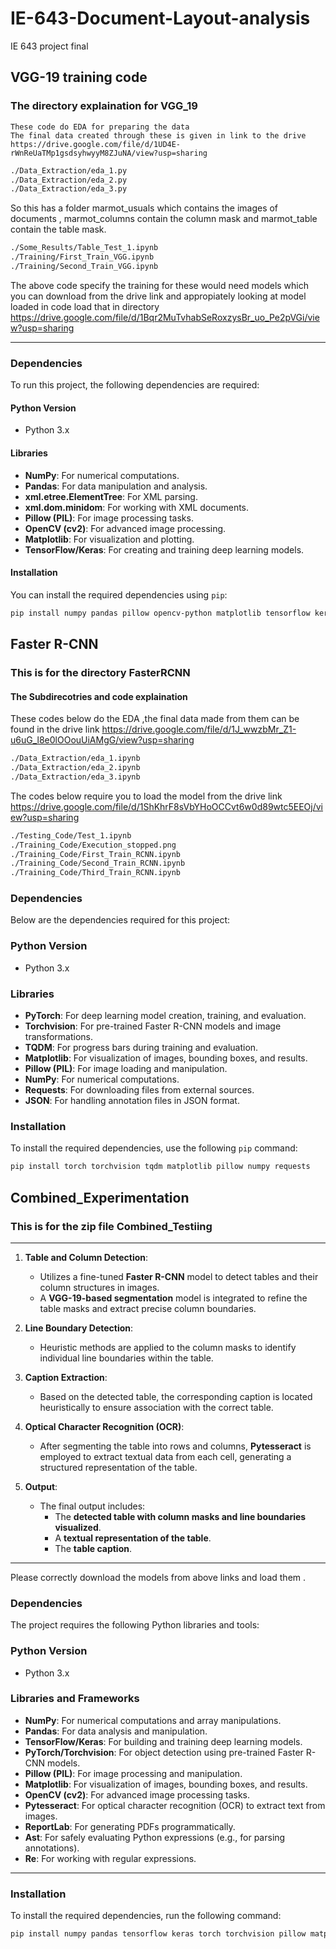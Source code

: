 # IE-643-Document-Layout-analysis
IE 643 project final
## VGG-19 training code
### The directory explaination for VGG_19
```text
These code do EDA for preparing the data 
The final data created through these is given in link to the drive
https://drive.google.com/file/d/1UD4E-rWnReUaTMp1gsdsyhwyyM8ZJuNA/view?usp=sharing 
```
```bash
./Data_Extraction/eda_1.py
./Data_Extraction/eda_2.py
./Data_Extraction/eda_3.py
```
So this has a folder marmot_usuals which contains the images of documents , marmot_columns contain the column mask and marmot_table contain the table mask.

 ```bash
./Some_Results/Table_Test_1.ipynb
./Training/First_Train_VGG.ipynb
./Training/Second_Train_VGG.ipynb
```
The above code specify the training for these would need models which you can download from the drive link and appropiately looking at model loaded in code load that in directory 
https://drive.google.com/file/d/1Bqr2MuTvhabSeRoxzysBr_uo_Pe2pVGi/view?usp=sharing

---

### Dependencies

To run this project, the following dependencies are required:

#### Python Version
- Python 3.x

#### Libraries
- **NumPy**: For numerical computations.
- **Pandas**: For data manipulation and analysis.
- **xml.etree.ElementTree**: For XML parsing.
- **xml.dom.minidom**: For working with XML documents.
- **Pillow (PIL)**: For image processing tasks.
- **OpenCV (cv2)**: For advanced image processing.
- **Matplotlib**: For visualization and plotting.
- **TensorFlow/Keras**: For creating and training deep learning models.

#### Installation
You can install the required dependencies using `pip`:

```bash
pip install numpy pandas pillow opencv-python matplotlib tensorflow keras
```

## Faster R-CNN 

### This is for the directory FasterRCNN

#### The Subdirecotries and code explaination
These codes below do the EDA ,the final data made from them can be found in the drive link  https://drive.google.com/file/d/1J_wwzbMr_Z1-u6uG_l8e0lOOouUiAMgG/view?usp=sharing 
```bash
./Data_Extraction/eda_1.ipynb
./Data_Extraction/eda_2.ipynb
./Data_Extraction/eda_3.ipynb
```
The codes below require you to load the model from the drive link https://drive.google.com/file/d/1ShKhrF8sVbYHoOCCvt6w0d89wtc5EEOj/view?usp=sharing
```bash 
./Testing_Code/Test_1.ipynb
./Training_Code/Execution_stopped.png
./Training_Code/First_Train_RCNN.ipynb
./Training_Code/Second_Train_RCNN.ipynb
./Training_Code/Third_Train_RCNN.ipynb
```

### Dependencies

Below are the dependencies required for this project:

### Python Version
- Python 3.x

### Libraries
- **PyTorch**: For deep learning model creation, training, and evaluation.
- **Torchvision**: For pre-trained Faster R-CNN models and image transformations.
- **TQDM**: For progress bars during training and evaluation.
- **Matplotlib**: For visualization of images, bounding boxes, and results.
- **Pillow (PIL)**: For image loading and manipulation.
- **NumPy**: For numerical computations.
- **Requests**: For downloading files from external sources.
- **JSON**: For handling annotation files in JSON format.

### Installation
To install the required dependencies, use the following `pip` command:

```bash
pip install torch torchvision tqdm matplotlib pillow numpy requests
```

## Combined_Experimentation

### This is for the zip file Combined_Testiing

---

1. **Table and Column Detection**:
   - Utilizes a fine-tuned **Faster R-CNN** model to detect tables and their column structures in images.
   - A **VGG-19-based segmentation** model is integrated to refine the table masks and extract precise column boundaries.

2. **Line Boundary Detection**:
   - Heuristic methods are applied to the column masks to identify individual line boundaries within the table.

3. **Caption Extraction**:
   - Based on the detected table, the corresponding caption is located heuristically to ensure association with the correct table.

4. **Optical Character Recognition (OCR)**:
   - After segmenting the table into rows and columns, **Pytesseract** is employed to extract textual data from each cell, generating a structured representation of the table.

5. **Output**:
   - The final output includes:
     - The **detected table with column masks and line boundaries visualized**.
     - A **textual representation of the table**.
     - The **table caption**.

---

Please correctly download the models from above links and load them .

### Dependencies

The project requires the following Python libraries and tools:

### Python Version
- Python 3.x

### Libraries and Frameworks
- **NumPy**: For numerical computations and array manipulations.
- **Pandas**: For data analysis and manipulation.
- **TensorFlow/Keras**: For building and training deep learning models.
- **PyTorch/Torchvision**: For object detection using pre-trained Faster R-CNN models.
- **Pillow (PIL)**: For image processing and manipulation.
- **Matplotlib**: For visualization of images, bounding boxes, and results.
- **OpenCV (cv2)**: For advanced image processing tasks.
- **Pytesseract**: For optical character recognition (OCR) to extract text from images.
- **ReportLab**: For generating PDFs programmatically.
- **Ast**: For safely evaluating Python expressions (e.g., for parsing annotations).
- **Re**: For working with regular expressions.

---

### Installation
To install the required dependencies, run the following command:

```bash
pip install numpy pandas tensorflow keras torch torchvision pillow matplotlib opencv-python pytesseract reportlab
```


